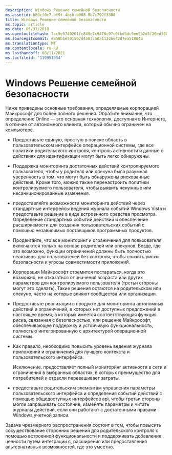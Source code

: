 ```yaml
---
description: Windows Решение семейной безопасности
ms.assetid: b89cf0c7-bf9f-4bcb-b008-8b7c792f3300
title: Windows Решение семейной безопасности
ms.topic: article
ms.date: 05/31/2018
ms.openlocfilehash: 7cc5e5749201fc849e7c9476c97c6fbd3dc5ee5b2d3f26ed3988eb72ac59c1ac
ms.sourcegitcommit: e858bbe701567d4583c50a11326e42d7ea51804b
ms.translationtype: MT
ms.contentlocale: ru-RU
ms.lasthandoff: 08/11/2021
ms.locfileid: "119951654"
---
```

# <a name="windows-family-safety-solution"></a>Windows Решение семейной безопасности

Ниже приведены основные требования, определяемые корпорацией Майкрософт для более полного решения. Обратите внимание, что определение Online — это основная технология, доступная в Интернете, в отличие от автономного клиента, который обычно ограничен на компьютере.

-   Предоставьте единую, простую в поиске область в пользовательском интерфейсе операционной системы, где все политики родительского контроля, контроль активности и данные о действиях для идентификации могут быть легко обнаружены.

-   Поддержка мониторинга достаточных действий контролируемого пользователя, чтобы у родителя или опекуна была разумная уверенность в том, что могут быть обнаружены рискованные действия. Кроме того, можно также перенастроить политики контролируемого пользователя, чтобы выявить ненужные или несанкционированные изменения.

-   предоставляйте возможности мониторинга действий через стандартные интерфейсы ведения журнала событий Windows Vista и предоставьте решение в виде встроенного средства просмотра. Определение стандартных событий действий и обеспечение расширяемости для создания пользовательских событий с помощью независимых поставщиков программных продуктов.

-   Продвигайте, что все мониторинг и ограничения для пользователя включаются только на основе родителей или опекунов. Везде, где это возможно, функции ограничений должны быть полностью неактивны для пользователей без контроля, чтобы снизить риски безопасности и угрозы совместимости приложений.

-   Корпорация Майкрософт стремится постараться, когда это возможно, не отказаться от значения возраста или других параметров для контролируемого пользователя (третьи стороны могут это сделать). Такие решения остаются на родительском или опекуне, часто на которые влияют сообщества или организации.

-   Предоставьте реализации в продукте для мониторинга автономных действий и ограничений, в которых нет доступных предложений в настоящее время, в которых имеется соответствующая функция риска, связанная с безопасностью, или решение Майкрософт, обеспечивающее поддержку и устойчивую функциональность, полностью интегрированную с архитектурой операционной системы.

-   Как правило, необходимо повысить уровень ведения журнала приложений и ограничений для лучшего контекста и пользовательского интерфейса.

    Исключение. предоставляет полный мониторинг активности в сети и ограничения в выбранных областях, в которых преимущество для потребителей и отрасли перевешивает затраты.

-   предоставьте родительским элементам управления параметры пользовательского интерфейса и определения событий действий с помощью общедоступных интерфейсов api, чтобы третьи стороны могли запрашивать состояние, изменять параметры и читать журналы действий, если они работают с достаточными правами Windows учетной записи.

Задача чрезмерного распространения состоит в том, чтобы повысить сосуществование сторонних решений для родительского контроля с помощью встроенной функциональности и поддерживать добавление ценности путем интеграции с, расширения или предоставления альтернативных возможностей, где это уместно.

 

 



